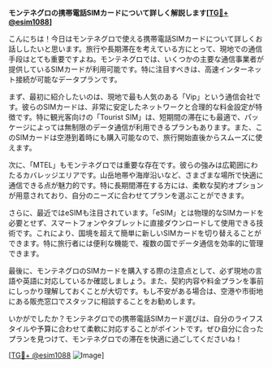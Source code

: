 **モンテネグロの携帯電話SIMカードについて詳しく解説します[[TG💪+ @esim1088](https://t.me/s/esim1088)]**

こんにちは！今日はモンテネグロで使える携帯電話SIMカードについて詳しくお話ししたいと思います。旅行や長期滞在を考えている方にとって、現地での通信手段はとても重要ですよね。モンテネグロでは、いくつかの主要な通信事業者が提供しているSIMカードが利用可能です。特に注目すべきは、高速インターネット接続が可能なデータプランです。

まず、最初に紹介したいのは、現地で最も人気のある「Vip」という通信会社です。彼らのSIMカードは、非常に安定したネットワークと合理的な料金設定が特徴です。特に観光客向けの「Tourist SIM」は、短期間の滞在にも最適で、パッケージによっては無制限のデータ通信が利用できるプランもあります。また、このSIMカードは空港到着時にも購入可能なので、旅行開始直後からスムーズに使えます。

次に、「MTEL」もモンテネグロでは重要な存在です。彼らの強みは広範囲にわたるカバレッジエリアです。山岳地帯や海岸沿いなど、さまざまな場所で快適に通信できる点が魅力的です。特に長期間滞在する方には、柔軟な契約オプションが用意されており、自分のニーズに合わせてプランを選ぶことができます。

さらに、最近ではeSIMも注目されています。「eSIM」とは物理的なSIMカードを必要とせず、スマートフォンやタブレットに直接ダウンロードして使用できる技術です。これにより、国境を超えて簡単に新しいSIMカードを切り替えることができます。特に旅行者には便利な機能で、複数の国でデータ通信を効率的に管理できます。

最後に、モンテネグロのSIMカードを購入する際の注意点として、必ず現地の言語や英語に対応しているか確認しましょう。また、契約内容や料金プランを事前にしっかり理解しておくことが大切です。もし不安がある場合は、空港や市街地にある販売窓口でスタッフに相談することをお勧めします。

いかがでしたか？モンテネグロでの携帯電話SIMカード選びは、自分のライフスタイルや予算に合わせて柔軟に対応することがポイントです。ぜひ自分に合ったプランを見つけて、モンテネグロでの滞在を快適に過ごしてくださいね！

[[TG💪+ @esim1088](https://t.me/s/esim1088) ![Image](https://i.postimg.cc/Y0z9fWf4/image.png)]